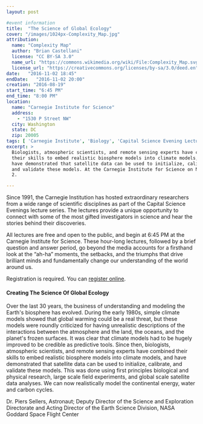 ```yaml
---
layout: post

#event information
title:  "The Science of Global Ecology"
cover: "/images/1024px-Complexity_Map.jpg"
attribution:
  name: "Complexity Map"
  author: "Brian Castellani"
  license: "CC BY-SA 3.0"
  name_url: "https://commons.wikimedia.org/wiki/File:Complexity_Map.svg"
  license_url: "https://creativecommons.org/licenses/by-sa/3.0/deed.en"
date:   "2016-11-02 18:45"
endDate:   "2016-11-02 20:00"
creation: "2016-08-19"
start_time: "6:45 PM"
end_time: "8:00 PM"
location:
  name: "Carnegie Institute for Science"
  address:
    - "1530 P Street NW"
  city: Washington
  state: DC
  zip: 20005
tags: [ 'Carnegie Institute', 'Biology', 'Capital Science Evening Lectures', 'Lectures' ]
excerpt: >
  Biologists, atmospheric scientists, and remote sensing experts have combined
  their skills to embed realistic biosphere models into climate models, and
  have demonstrated that satellite data can be used to initialize, calibrate,
  and validate these models. At the Carnegie Institute for Science on November
  2.

---
```


Since 1991, the Carnegie Institution has hosted extraordinary
researchers from a wide range of scientific disciplines as part
of the Capital Science Evenings lecture series. The lectures
provide a unique opportunity to connect with some of the most
gifted investigators in science and hear the stories behind
their discoveries.

All lectures are free and open to the public, and begin at 6:45 PM
at the Carnegie Institute for Science.
These hour-long lectures, followed by a brief
question and answer period, go beyond the media accounts for a
firsthand look at the “ah-ha” moments, the setbacks, and the triumphs
that drive brilliant minds and fundamentally change our understanding
of the world around us.

Registration is required. You can [register online](https://carnegiescience.edu/events/lectures/dr-piers-sellers-creating-science-global-ecology-0).

####  Creating The Science Of Global Ecology

Over the last 30 years, the business of understanding and modeling the Earth's
biosphere has evolved. During the early 1980s, simple climate models showed
that global warming could be a real threat, but these models were roundly
criticized for having unrealistic descriptions of the interactions between the
atmosphere and the land, the oceans, and the planet's frozen surfaces. It was
clear that climate models had to be hugely improved to be credible as
predictive tools. Since then, biologists, atmospheric scientists, and remote
sensing experts have combined their skills to embed realistic biosphere models
into climate models, and have demonstrated that satellite data can be used to
initialize, calibrate, and validate these models. This was done using first
principles biological and physical research, large scale field experiments, and
global scale satellite data analyses. We can now realistically model the
continental energy, water and carbon cycles.

Dr. Piers Sellers, Astronaut; Deputy Director of the Science and Exploration
Directorate and Acting Director of the Earth Science Division, NASA Goddard
Space Flight Center
